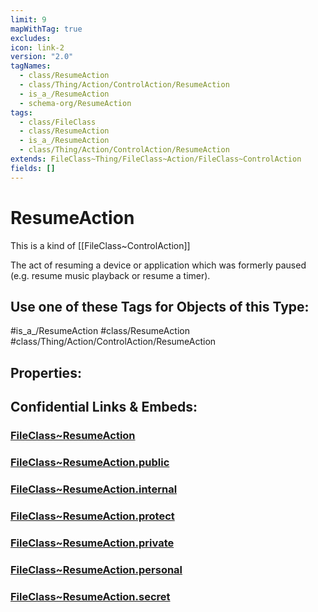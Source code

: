 ```yaml
---
limit: 9
mapWithTag: true
excludes: 
icon: link-2
version: "2.0"
tagNames:
  - class/ResumeAction
  - class/Thing/Action/ControlAction/ResumeAction
  - is_a_/ResumeAction
  - schema-org/ResumeAction
tags:
  - class/FileClass
  - class/ResumeAction
  - is_a_/ResumeAction
  - class/Thing/Action/ControlAction/ResumeAction
extends: FileClass~Thing/FileClass~Action/FileClass~ControlAction
fields: []
---
```


# ResumeAction
This is a kind of [[FileClass~ControlAction]]

The act of resuming a device or application which was formerly paused (e.g. resume music playback or resume a timer).


## Use one of these Tags for Objects of this Type:

#is_a_/ResumeAction
#class/ResumeAction
#class/Thing/Action/ControlAction/ResumeAction

## Properties:


## Confidential Links & Embeds: 

### [FileClass~ResumeAction](/_Standards/fileClass/FileClass~Thing/FileClass~Action/FileClass~ControlAction/FileClass~ResumeAction.md) 

### [FileClass~ResumeAction.public](/_public/fileClass/FileClass~Thing/FileClass~Action/FileClass~ControlAction/FileClass~ResumeAction.public.md) 

### [FileClass~ResumeAction.internal](/_internal/fileClass/FileClass~Thing/FileClass~Action/FileClass~ControlAction/FileClass~ResumeAction.internal.md) 

### [FileClass~ResumeAction.protect](/_protect/fileClass/FileClass~Thing/FileClass~Action/FileClass~ControlAction/FileClass~ResumeAction.protect.md) 

### [FileClass~ResumeAction.private](/_private/fileClass/FileClass~Thing/FileClass~Action/FileClass~ControlAction/FileClass~ResumeAction.private.md) 

### [FileClass~ResumeAction.personal](/_personal/fileClass/FileClass~Thing/FileClass~Action/FileClass~ControlAction/FileClass~ResumeAction.personal.md) 

### [FileClass~ResumeAction.secret](/_secret/fileClass/FileClass~Thing/FileClass~Action/FileClass~ControlAction/FileClass~ResumeAction.secret.md)

